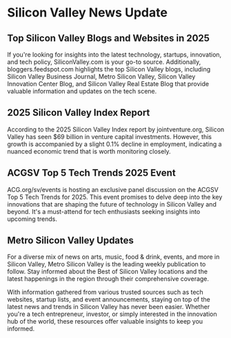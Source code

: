 # Silicon Valley News Update

## Top Silicon Valley Blogs and Websites in 2025

If you're looking for insights into the latest technology, startups, innovation, and tech policy, SiliconValley.com is your go-to source. Additionally, bloggers.feedspot.com highlights the top Silicon Valley blogs, including Silicon Valley Business Journal, Metro Silicon Valley, Silicon Valley Innovation Center Blog, and Silicon Valley Real Estate Blog that provide valuable information and updates on the tech scene.

## 2025 Silicon Valley Index Report

According to the 2025 Silicon Valley Index report by jointventure.org, Silicon Valley has seen $69 billion in venture capital investments. However, this growth is accompanied by a slight 0.1% decline in employment, indicating a nuanced economic trend that is worth monitoring closely.

## ACGSV Top 5 Tech Trends 2025 Event

ACG.org/sv/events is hosting an exclusive panel discussion on the ACGSV Top 5 Tech Trends for 2025. This event promises to delve deep into the key innovations that are shaping the future of technology in Silicon Valley and beyond. It's a must-attend for tech enthusiasts seeking insights into upcoming trends.

## Metro Silicon Valley Updates

For a diverse mix of news on arts, music, food & drink, events, and more in Silicon Valley, Metro Silicon Valley is the leading weekly publication to follow. Stay informed about the Best of Silicon Valley locations and the latest happenings in the region through their comprehensive coverage.

With information gathered from various trusted sources such as tech websites, startup lists, and event announcements, staying on top of the latest news and trends in Silicon Valley has never been easier. Whether you're a tech entrepreneur, investor, or simply interested in the innovation hub of the world, these resources offer valuable insights to keep you informed.